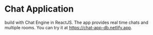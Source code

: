 # Chat Application
build with Chat Engine in ReactJS. The app provides real time chats and multiple rooms. You can try it at https://chat-app-db.netlify.app.